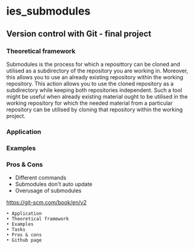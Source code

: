 # ies_submodules
## Version control with Git - final project

### Theoretical framework

Submodules is the process for which a reposittory can be cloned and utilised as a subdirectory of the repository you are working in. Moreover, this allows you to use an already existing repository within the working repository. This action allows you to use the cloned repository as a subdirectory while keeping both repositories independent. Such a tool might be useful when already existing material ought to be utilised in the working repository for which the needed material from a particular repository can be utilised by cloning that repository within the working project. 

### Application
### Examples
### Pros & Cons

* Different commands
* Submodules don't auto update 
* Overusage of submodules


https://git-scm.com/book/en/v2

	• Application
	• Theoretical framework
	• Examples
	• Tasks
	• Pros & cons
	• Github page



